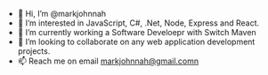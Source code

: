 - 👋 Hi, I’m @markjohnnah
- 👀 I’m interested in JavaScript, C#, .Net, Node, Express and React.
- 🌱 I’m currently working a Software Develoepr with Switch Maven
- 💞️ I’m looking to collaborate on any web application development projects.
- 📫 Reach me  on email markjohnnah@gmail.comn

<!---
markjohnnah/markjohnnah is a ✨ special ✨ repository because its `README.md` (this file) appears on your GitHub profile.
You can click the Preview link to take a look at your changes.
--->
